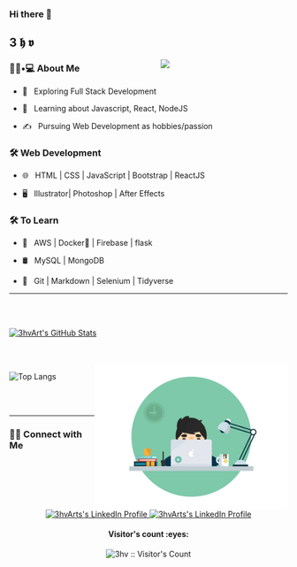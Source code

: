 ### Hi there 👋<h2> 3 𝖍 𝖛</h2>

<img align='right' src="https://media.giphy.com/media/M9gbBd9nbDrOTu1Mqx/giphy.gif" width="230">

<h3> 👨🏻•💻 About Me </h3>



- 🤔 &nbsp; Exploring Full Stack Development

- 🌱 &nbsp; Learning about Javascript, React, NodeJS

- ✍️ &nbsp; Pursuing Web Development as hobbies/passion



<h3>🛠 Web Development </h3>

- 🌐 &nbsp; HTML | CSS | JavaScript | Bootstrap | ReactJS

- 🖥 &nbsp; Illustrator| Photoshop | After Effects




<h3>🛠 To Learn</h3>

- 🔧 &nbsp; AWS | Docker🐳 | Firebase | flask

- 🛢 &nbsp; MySQL | MongoDB

- 🔧 &nbsp; Git | Markdown | Selenium | Tidyverse

<hr>



<br/><br/>

[![3hvArt's GitHub Stats](https://github-readme-stats.vercel.app/api?username=3hvarts&show_icons=true)](https://github.com/3hvarts)

<br/>

<br/>

<img src="https://github.com/nirala69/nirala69/blob/master/70804f7e25b11f29db904f2fa7b4cd9d.gif" width="350" align='right'>

![Top Langs](https://github-readme-stats.vercel.app/api/top-langs/?username=3hvarts&show_icons=true)

<br><br>



<hr>



<h3> 🤝🏻 Connect with Me </h3>

<br>



<p align="center">

<a href="https://linkedin.com/in/lordshiva3">
    <img src="https://www.vectorlogo.zone/logos/linkedin/linkedin-icon.svg" alt="3hvArts's LinkedIn Profile">
  </a>

<a href="https://twitter.com/3hv_a">
    <img src="https://www.vectorlogo.zone/logos/twitter/twitter-icon.svg" alt="3hvArts's LinkedIn Profile">
  </a>



</p>





<h4 align="center">Visitor's count :eyes:</h4>

<p align="center"><img src="https://profile-counter.glitch.me/{3hvarts}/count.svg" alt="3hv :: Visitor's Count" /></p>

